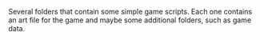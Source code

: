 Several folders that contain some simple game scripts.
Each one contains an art file for the game and maybe some additional folders, such as game data. 

